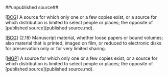 ##unpublished source##

\[[BCG](SOURCES.md#BCG)\] A source for which only one or a few copies exist, or a source for which distribution is limited to select people or places; the opposite of [published source](published source.md).

\[[BCG](SOURCES.md#BCG)\] (2.18) Manuscript material, whether loose papers or bound volumes; also material that is printed, imaged on film, or reduced to electronic disks for preservation only or for very limited sharing.

\[[MGP](SOURCES.md#MGP)\] A source for which only one or a few copies exist, or a source for which distribution is limited to select people or places; the opposite of [published source](published source.md).
